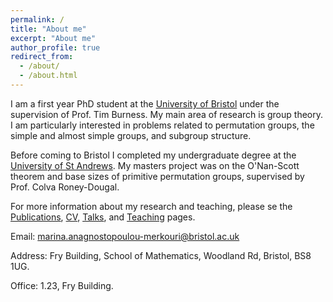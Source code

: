 ```yaml
---
permalink: /
title: "About me"
excerpt: "About me"
author_profile: true
redirect_from: 
  - /about/
  - /about.html
---
```


I am a first year PhD student at the [University of Bristol](https://www.bristol.ac.uk/maths/) under the supervision of Prof. Tim Burness. My main area of research is group theory. I am particularly interested in problems related to permutation groups, the simple and almost simple groups, and subgroup structure.

Before coming to Bristol I completed my undergraduate degree at the [University of St Andrews](https://www.st-andrews.ac.uk/mathematics-statistics/). My masters project was on the O'Nan-Scott theorem and base sizes of primitive permutation groups, supervised by Prof. Colva Roney-Dougal.

For more information about my research and teaching, please se the [Publications](https://marinaanagno.github.io/publications), [CV](https://marinaanagno.github.io/cv), [Talks](https://marinaanagno.github.io/talks), and [Teaching](https://marinaanagno.github.io/teaching) pages.

Email: marina.anagnostopoulou-merkouri@bristol.ac.uk

Address: Fry Building, School of Mathematics, Woodland Rd, Bristol, BS8 1UG.

Office: 1.23, Fry Building.
